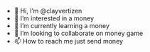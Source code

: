 - 👋 Hi, I’m @clayvertizen
- 👀 I’m interested in a money
- 🌱 I’m currently learning a money
- 💞️ I’m looking to collaborate on money game
- 📫 How to reach me just send money

<!---
clayvertizen/clayvertizen is a ✨ special ✨ repository because its `README.md` (this file) appears on your GitHub profile.
You can click the Preview link to take a look at your changes.
--->
